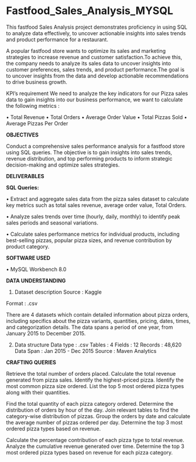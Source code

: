 # Fastfood_Sales_Analysis_MYSQL

This fastfood Sales Analysis project demonstrates proficiency in using SQL to analyze data effectively, to uncover actionable insights into sales trends and product performance for a restaurant.

A popular fastfood store wants to optimize its sales and marketing strategies to increase revenue and customer satisfaction.To achieve this, the company needs to analyze its sales data to uncover insights into customer preferences, sales trends, and product performance.The goal is to uncover insights from the data and develop actionable recommendations to drive business growth. 

KPI’s requirement
We need to analyze the key indicators for our Pizza sales data to gain insights into our business performance, we want to calculate the following metrics :

•	Total Revenue
•	Total Orders
•	Average Order Value
•	Total Pizzas Sold
•	Average Pizzas Per Order

**OBJECTIVES**

Conduct a comprehensive sales performance analysis for a fastfood store using SQL queries. The objective is to gain insights into sales trends, revenue distribution, and top performing products to inform strategic decision-making and optimize sales strategies.

**DELIVERABLES**

**SQL Queries:**

• Extract and aggregate sales data from the pizza sales dataset to calculate key metrics such as total sales revenue, average order value, Total Orders.

• Analyze sales trends over time (hourly, daily, monthly) to identify peak sales periods and seasonal variations.

• Calculate sales performance metrics for individual products, including best-selling pizzas, popular pizza sizes, and revenue contribution by product category.

**SOFTWARE USED**

• MySQL Workbench 8.0

**DATA UNDERSTANDING**

1. Dataset description
Source : Kaggle

Format : .csv

There are 4 datasets which contain detailed information about pizza orders, including specifics about the pizza variants, quantities, pricing, dates, times, and categorization details. The data spans a period of one year, from January 2015 to December 2015.

2. Data structure
Data type : .csv
Tables : 4
Fields : 12
Records : 48,620
Data Span : Jan 2015 - Dec 2015
Source : Maven Analytics

**CRAFTING QUERIES**

Retrieve the total number of orders placed.
Calculate the total revenue generated from pizza sales.
Identify the highest-priced pizza.
Identify the most common pizza size ordered.
List the top 5 most ordered pizza types along with their quantities.

Find the total quantity of each pizza category ordered.
Determine the distribution of orders by hour of the day.
Join relevant tables to find the category-wise distribution of pizzas.
Group the orders by date and calculate the average number of pizzas ordered per day.
Determine the top 3 most ordered pizza types based on revenue.

Calculate the percentage contribution of each pizza type to total revenue.
Analyze the cumulative revenue generated over time.
Determine the top 3 most ordered pizza types based on revenue for each pizza category.

